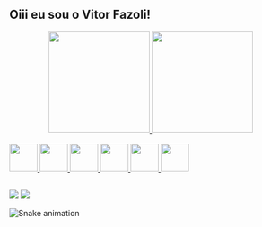 ## Oiii eu sou o Vitor Fazoli!
<div align="center">
  <a href="https://github.com/Vitor-Fazoli">
  <img height="180em" src="https://github-readme-stats.vercel.app/api?username=Vitor-Fazoli&show_icons=true&theme=algolia&include_all_commits=true&count_private=true"/>
  <img height="180em" src="https://github-readme-stats.vercel.app/api/top-langs/?username=Vitor-Fazoli&layout=compact&langs_count=7&theme=algolia"/>
</div>
<div style="display: inline_block;"><br>
  <link rel="stylesheet" href="https://cdn.jsdelivr.net/gh/devicons/devicon@v2.15.1/devicon.min.css"> 
  <img text-align="center" height="50em" src="https://cdn.jsdelivr.net/gh/devicons/devicon/icons/html5/html5-plain.svg" />
  <img text-align="center" height="50em" src="https://cdn.jsdelivr.net/gh/devicons/devicon/icons/css3/css3-plain.svg" />
  <img text-align="center" height="50em" src="https://cdn.jsdelivr.net/gh/devicons/devicon/icons/javascript/javascript-original.svg" />
  <img text-align="center" height="50em" src="https://cdn.jsdelivr.net/gh/devicons/devicon/icons/java/java-plain.svg" />
  <img text-align="center" height="50em" src="https://cdn.jsdelivr.net/gh/devicons/devicon/icons/csharp/csharp-plain.svg" />
  <img text-align="center" height="50em" src="https://cdn.jsdelivr.net/gh/devicons/devicon/icons/python/python-plain.svg" />
</div>
  
  ##
 
<div>
  <a href = "mailto:vhfazoli@gmail.com"><img src="https://img.shields.io/badge/-Gmail-%23333?style=for-the-badge&logo=gmail&logoColor=white" target="_blank"></a>
  <a href="https://www.linkedin.com/in/vitor-hugo-fazoli-da-silva-84776520a/" target="_blank"><img src="https://img.shields.io/badge/-LinkedIn-%230077B5?style=for-the-badge&logo=linkedin&logoColor=white" target="_blank"></a> 
 
  ![Snake animation](https://raw.githubusercontent.com/Vitor-Fazoli/Vitor-Fazoli/output/github-contribution-grid-snake.svg)
  
</div>
